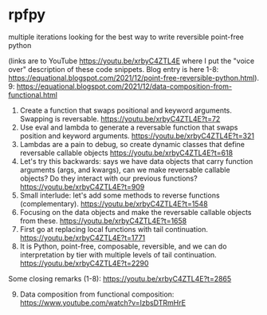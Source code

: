 # rpfpy
multiple iterations looking for the best way to write reversible point-free python

(links are to YouTube https://youtu.be/xrbyC4ZTL4E where I put the "voice over" description of these code snippets. Blog entry is here 
1-8: https://equational.blogspot.com/2021/12/point-free-reversible-python.html).
9: https://equational.blogspot.com/2021/12/data-composition-from-functional.html

1) Create a function that swaps positional and keyword arguments. Swapping is reversable. https://youtu.be/xrbyC4ZTL4E?t=72
2) Use eval and lambda to generate a reversable function that swaps position and keyword arguments. https://youtu.be/xrbyC4ZTL4E?t=321
3) Lambdas are a pain to debug, so create dynamic classes that define reversable callable objects https://youtu.be/xrbyC4ZTL4E?t=618
4) Let's try this backwards: says we have data objects that carry function arguments (args, and kwargs), can we make reversable callable objects? Do they interact with our previous functions? https://youtu.be/xrbyC4ZTL4E?t=909
5) Small interlude: let's add some methods to reverse functions (complementary). https://youtu.be/xrbyC4ZTL4E?t=1548
6) Focusing on the data objects and make the reversable callable objects from these. https://youtu.be/xrbyC4ZTL4E?t=1658
7) First go at replacing local functions with tail continuation. https://youtu.be/xrbyC4ZTL4E?t=1771
8) It is Python, point-free, composable, reversible, and we can do interpretation by tier with multiple levels of tail continuation. https://youtu.be/xrbyC4ZTL4E?t=2290

Some closing remarks (1-8): https://youtu.be/xrbyC4ZTL4E?t=2865

9) Data composition from functional composition:  https://www.youtube.com/watch?v=IzbsDTRmHrE

